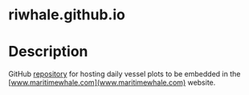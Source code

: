# riwhale.github.io

# Description
GitHub [repository](https://github.com/riwhale/riwhale.github.io/) for hosting daily vessel plots to be embedded in the [www.maritimewhale.com](www.maritimewhale.com) website.
